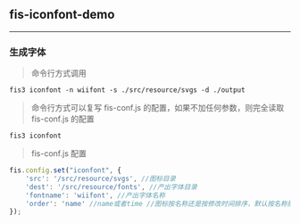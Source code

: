 ## fis-iconfont-demo

---

### 生成字体

> 命令行方式调用  
```
fis3 iconfont -n wiifont -s ./src/resource/svgs -d ./output
```

> 命令行方式可以复写 fis-conf.js 的配置，如果不加任何参数，则完全读取 fis-conf.js 的配置  
```
fis3 iconfont
```

> fis-conf.js 配置
```javascript
fis.config.set("iconfont", {
    'src': '/src/resource/svgs', //图标目录
    'dest': '/src/resource/fonts', //产出字体目录
    'fontname': 'wiifont', //产出字体名称
    'order': 'name' //name或者time //图标按名称还是按修改时间排序，默认按名称排序
});
```



